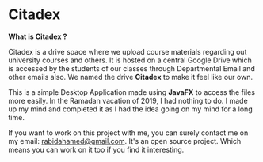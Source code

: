 # Citadex

<b> What is Citadex ? </b>

Citadex is a drive space where we upload course materials regarding out university courses and others. It is hosted on a central Google Drive which is accessed by the students of our classes through Departmental Email and other emails also. We named the drive <b>Citadex</b> to make it feel like our own. 

This is a simple Desktop Application made using <b>JavaFX</b> to access the files more easily. In the Ramadan vacation of 2019, I had nothing to do. I made up my mind and completed it as I had the idea going on my mind for a long time. 

If you want to work on this project with me, you can surely contact me on my email: rabidahamed@gmail.com. It's an open source project. Which means you can work on it too if you find it interesting. 




